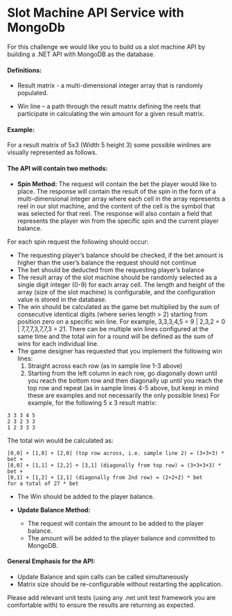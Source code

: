# Slot Machine API Service with MongoDb

For this challenge we would like you to build us a slot machine API by building a .NET API with
MongoDB as the database. 

#### Definitions:

- Result matrix - a multi-dimensional integer array that is randomly populated.

- Win line – a path through the result matrix defining the reels that participate in calculating the win
amount for a given result matrix.

#### Example:
For a result matrix of 5x3 (Width 5 height 3) some possible winlines are visually represented as
follows.

#### The API will contain two methods:

- **Spin Method:**
The request will contain the bet the player would like to place.
The response will contain the result of the spin in the form of a multi-dimensional integer array where
each cell in the array represents a reel in our slot machine, and the content of the cell is the symbol
that was selected for that reel.
The response will also contain a field that represents the player win from the specific spin and the
current player balance.

For each spin request the following should occur:

- The requesting player’s balance should be checked, if the bet amount is higher than the
user’s balance the request should not continue
- The bet should be deducted from the requesting player’s balance
- The result array of the slot machine should be randomly selected as a single digit integer (0-9) for each array cell.
The length and height of the array (size of the slot machine) is configurable, and the configuration value is stored in the database.
- The win should be calculated as the game bet multiplied by the sum of consecutive identical
digits (where series length > 2) starting from position zero on a specific win line.
For example, 3,3,3,4,5 = 9 | 2,3,2 = 0 | 7,7,7,3,7,7,3 = 21.
There can be multiple win lines configured at the same time and the total win for a round will
be defined as the sum of wins for each individual line.
- The game designer has requested that you implement the following win lines:
    1. Straight across each row (as in sample line 1-3 above)
    2. Starting from the left column in each row, go diagonally down until you reach the bottom
row and then diagonally up until you reach the top row and repeat (as in sample lines 4-5
above, but keep in mind these are examples and not necessarily the only possible lines)
For example, for the following 5 x 3 result matrix:
```
3 3 3 4 5
2 3 2 3 3
1 2 3 3 3
```
The total win would be calculated as:

```
[0,0] + [1,0] + [2,0] (top row across, i.e. sample line 2) = (3+3+3) * bet +
[0,0] + [1,1] + [2,2] + [3,1] (diagonally from top row) = (3+3+3+3) * bet +
[0,1] + [1,2] + [2,1] (diagonally from 2nd row) = (2+2+2) * bet
for a total of 27 * bet
```

- The Win should be added to the player balance.

- **Update Balance Method:**
    - The request will contain the amount to be added to the player balance.
    - The amount will be added to the player balance and committed to MongoDB.

#### General Emphasis for the API:
- Update Balance and spin calls can be called simultaneously
- Matrix size should be re-configurable without restarting the application.
    
Please add relevant unit tests (using any .net unit test framework you are comfortable with) to
ensure the results are returning as expected.
